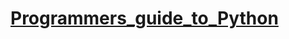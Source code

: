 # [Programmers_guide_to_Python](https://github.com/Anku5hk/Programmers_guide_to_Python/blob/main/main.md)
